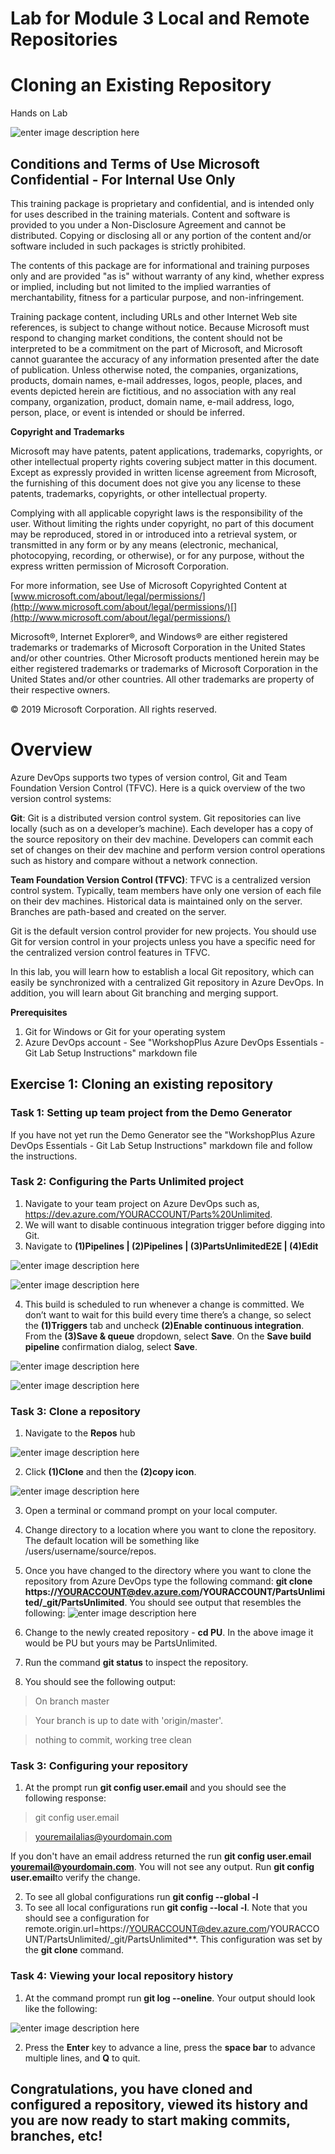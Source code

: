 # Lab for Module 3 Local and Remote Repositories
# Cloning an Existing Repository
Hands on Lab


![enter image description here](content/MSLogo.png)

## Conditions and Terms of Use Microsoft Confidential - For Internal Use Only

This training package is proprietary and confidential, and is intended only for uses described in the training materials. Content and software is provided to you under a Non-Disclosure Agreement and cannot be distributed. Copying or disclosing all or any portion of the content and/or software included in such packages is strictly prohibited.

The contents of this package are for informational and training purposes only and are provided "as is" without warranty of any kind, whether express or implied, including but not limited to the implied warranties of merchantability, fitness for a particular purpose, and non-infringement.

Training package content, including URLs and other Internet Web site references, is subject to change without notice. Because Microsoft must respond to changing market conditions, the content should not be interpreted to be a commitment on the part of Microsoft, and Microsoft cannot guarantee the accuracy of any information presented after the date of publication. Unless otherwise noted, the companies, organizations, products, domain names, e-mail addresses, logos, people, places, and events depicted herein are fictitious, and no association with any real company, organization, product, domain name, e-mail address, logo, person, place, or event is intended or should be inferred.

**Copyright and Trademarks**

Microsoft may have patents, patent applications, trademarks, copyrights, or other intellectual property rights covering subject matter in this document. Except as expressly provided in written license agreement from Microsoft, the furnishing of this document does not give you any license to these patents, trademarks, copyrights, or other intellectual property.

Complying with all applicable copyright laws is the responsibility of the user. Without limiting the rights under copyright, no part of this document may be reproduced, stored in or introduced into a retrieval system, or transmitted in any form or by any means (electronic, mechanical, photocopying, recording, or otherwise), or for any purpose, without the express written permission of Microsoft Corporation.

For more information, see Use of Microsoft Copyrighted Content at [www.microsoft.com/about/legal/permissions/](http://www.microsoft.com/about/legal/permissions/)[](http://www.microsoft.com/about/legal/permissions/)

Microsoft®, Internet Explorer®, and Windows® are either registered trademarks or trademarks of Microsoft Corporation in the United States and/or other countries. Other Microsoft products mentioned herein may be either registered trademarks or trademarks of Microsoft Corporation in the United States and/or other countries. All other trademarks are property of their respective owners.

© 2019 Microsoft Corporation.  All rights reserved.

# Overview

Azure DevOps supports two types of version control, Git and Team Foundation Version Control (TFVC). Here is a quick overview of the two version control systems:

**Git**: Git is a distributed version control system. Git repositories can live locally (such as on a developer’s machine). Each developer has a copy of the source repository on their dev machine. Developers can commit each set of changes on their dev machine and perform version control operations such as history and compare without a network connection.

**Team Foundation Version Control (TFVC)**: TFVC is a centralized version control system. Typically, team members have only one version of each file on their dev machines. Historical data is maintained only on the server. Branches are path-based and created on the server.

Git is the default version control provider for new projects. You should use Git for version control in your projects unless you have a specific need for the centralized version control features in TFVC.

In this lab, you will learn how to establish a local Git repository, which can easily be synchronized with a centralized Git repository in Azure DevOps. In addition, you will learn about Git branching and merging support.

**Prerequisites**
 1. Git for Windows or Git for your operating system
 2. Azure DevOps account - See "WorkshopPlus Azure DevOps Essentials - Git Lab Setup Instructions" markdown file 

## Exercise 1: Cloning an existing repository
### Task 1:  Setting up team project from the Demo Generator
If you have not yet run the Demo Generator see the "WorkshopPlus Azure DevOps Essentials - Git Lab Setup Instructions" markdown file and follow the instructions.

### Task 2: Configuring the Parts Unlimited project

 1. Navigate to your team project on Azure DevOps such as, https://dev.azure.com/YOURACCOUNT/Parts%20Unlimited.
 2. We will want to disable continuous integration trigger before digging into Git.
 3. Navigate to **(1)Pipelines | (2)Pipelines | (3)PartsUnlimitedE2E | (4)Edit**

 ![enter image description here](content/buildpiplines-01.png)

 ![enter image description here](content/buildpiplines-02.png)

 4. This build is scheduled to run whenever a change is committed. We don’t want to wait for this build every time there’s a change, so select the **(1)Triggers** tab and uncheck **(2)Enable continuous integration**. From the **(3)Save & queue** dropdown, select **Save**.  On the **Save build pipeline** confirmation dialog, select **Save**.

 ![enter image description here](content/buildtrigger.png)

 ![enter image description here](content/savebuildpipeline.png)

### Task 3: Clone a repository

1. Navigate to the **Repos** hub

![enter image description here](content/repos.png)

2. Click **(1)Clone** and then the **(2)copy icon**.

![enter image description here](content/clonerepo.png)

3. Open a terminal or command prompt on your local computer.
4. Change directory to a location where you want to clone the repository. The default location will be something like /users/username/source/repos.
5. Once you have changed to the directory where you want to clone the repository from Azure DevOps type the following command: **git clone https://YOURACCOUNT@dev.azure.com/YOURACCOUNT/PartsUnlimited/_git/PartsUnlimited**.
You should see output that resembles the following:
![enter image description here](content/CloneRepoCL.png)

6. Change to the newly created repository - **cd PU**. In the above image it would be PU but yours may be PartsUnlimited.
7. Run the command **git status** to inspect the repository.
8. You should see the following output:

>On branch master

>Your branch is up to date with 'origin/master'.

>nothing to commit, working tree clean 

### Task 3: Configuring your repository  
1. At the prompt run **git config user.email​** and you should see the following response:
>git config user.email

>youremailalias@yourdomain.com

If you don't have an email address returned the run **git config user.email youremail@yourdomain.com**. You will not see any output. Run **git config user.email​** to verify the change.

2. To see all global configurations run **git config --global -l**
3. To see all local configurations run **git config --local -l**. Note that you should see a configuration for remote.origin.url=https://YOURACCOUNT@dev.azure.com/YOURACCOUNT/PartsUnlimited/_git/PartsUnlimited**. This configuration was set by the **git clone** command.

### Task 4: Viewing your local repository history
1. At the command prompt run **git log --oneline**. Your output should look like the following:

![enter image description here](content/GitLogOutput.png) 

2. Press the **Enter** key to advance a line, press the **space bar** to advance multiple lines, and **Q** to quit. 

## Congratulations, you have cloned and configured a repository, viewed its history and you are now ready to start making commits,  branches, etc!